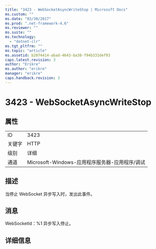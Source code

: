 ```yaml
---
title: "3423 - WebSocketAsyncWriteStop | Microsoft Docs"
ms.custom: ""
ms.date: "03/30/2017"
ms.prod: ".net-framework-4.6"
ms.reviewer: ""
ms.suite: ""
ms.technology: 
  - "dotnet-clr"
ms.tgt_pltfrm: ""
ms.topic: "article"
ms.assetid: b2074414-abad-4643-ba38-f94b331def93
caps.latest.revision: 3
author: "Erikre"
ms.author: "erikre"
manager: "erikre"
caps.handback.revision: 3
---
```

# 3423 - WebSocketAsyncWriteStop
## 属性  
  
|||  
|-|-|  
|ID|3423|  
|关键字|HTTP|  
|级别|详细|  
|通道|Microsoft\-Windows\-应用程序服务器\-应用程序\/调试|  
  
## 描述  
 当停止 WebSocket 异步写入时，发出此事件。  
  
## 消息  
 WebSocketId：%1 异步写入停止。  
  
## 详细信息